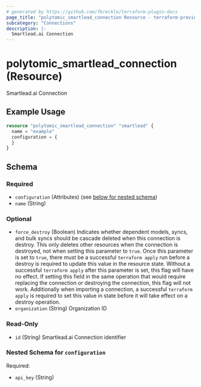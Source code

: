 ```yaml
---
# generated by https://github.com/fbreckle/terraform-plugin-docs
page_title: "polytomic_smartlead_connection Resource - terraform-provider-polytomic"
subcategory: "Connections"
description: |-
  Smartlead.ai Connection
---
```


# polytomic_smartlead_connection (Resource)

Smartlead.ai Connection

## Example Usage

```terraform
resource "polytomic_smartlead_connection" "smartlead" {
  name = "example"
  configuration = {
  }
}
```

<!-- schema generated by tfplugindocs -->
## Schema

### Required

- `configuration` (Attributes) (see [below for nested schema](#nestedatt--configuration))
- `name` (String)

### Optional

- `force_destroy` (Boolean) Indicates whether dependent models, syncs, and bulk syncs should be cascade deleted when this connection is destroy. This only deletes other resources when the connection is destroyed, not when setting this parameter to `true`. Once this parameter is set to `true`, there must be a successful `terraform apply` run before a destroy is required to update this value in the resource state. Without a successful `terraform apply` after this parameter is set, this flag will have no effect. If setting this field in the same operation that would require replacing the connection or destroying the connection, this flag will not work. Additionally when importing a connection, a successful `terraform apply` is required to set this value in state before it will take effect on a destroy operation.
- `organization` (String) Organization ID

### Read-Only

- `id` (String) Smartlead.ai Connection identifier

<a id="nestedatt--configuration"></a>
### Nested Schema for `configuration`

Required:

- `api_key` (String)


